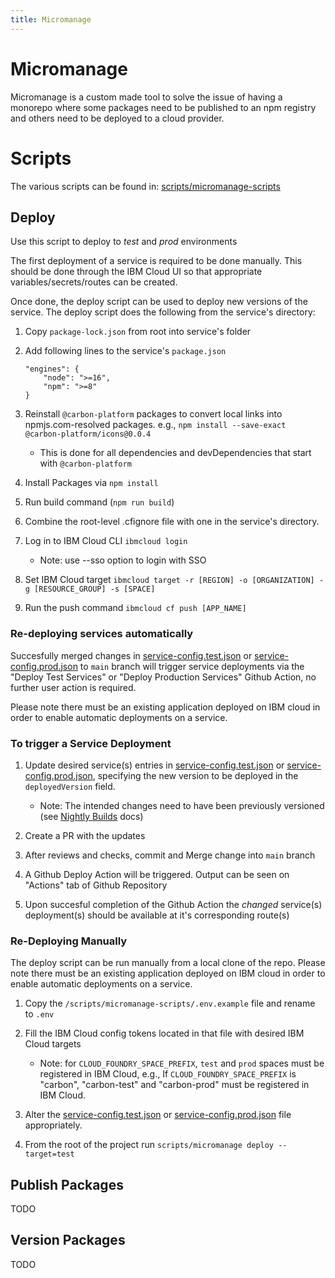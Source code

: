 ```yaml
---
title: Micromanage
---
```


# Micromanage

Micromanage is a custom made tool to solve the issue of having a monorepo where some packages need
to be published to an npm registry and others need to be deployed to a cloud provider.

# Scripts

The various scripts can be found in: [scripts/micromanage-scripts](../scripts/micromanage-scripts)

## Deploy

Use this script to deploy to _test_ and _prod_ environments

The first deployment of a service is required to be done manually. This should be done through the
IBM Cloud UI so that appropriate variables/secrets/routes can be created.

Once done, the deploy script can be used to deploy new versions of the service. The deploy script
does the following from the service's directory:

1. Copy `package-lock.json` from root into service's folder

2. Add following lines to the service's `package.json`

   ```
   "engines": {
       "node": ">=16",
       "npm": ">=8"
   }
   ```

3. Reinstall `@carbon-platform` packages to convert local links into npmjs.com-resolved packages.
   e.g., `npm install --save-exact @carbon-platform/icons@0.0.4`

   - This is done for all dependencies and devDependencies that start with `@carbon-platform`

4. Install Packages via `npm install`

5. Run build command (`npm run build`)

6. Combine the root-level .cfignore file with one in the service's directory.

7. Log in to IBM Cloud CLI `ibmcloud login`

   - Note: use --sso option to login with SSO

8. Set IBM Cloud target
   `ibmcloud target -r [REGION] -o [ORGANIZATION] -g [RESOURCE_GROUP] -s [SPACE]`

9. Run the push command `ibmcloud cf push [APP_NAME]`

### Re-deploying services automatically

Succesfully merged changes in [service-config.test.json](../service-config.test.json) or
[service-config.prod.json](../service-config.prod.json) to `main` branch will trigger service
deployments via the "Deploy Test Services" or "Deploy Production Services" Github Action, no further
user action is required.

Please note there must be an existing application deployed on IBM cloud in order to enable automatic
deployments on a service.

### To trigger a Service Deployment

1. Update desired service(s) entries in [service-config.test.json](../service-config.test.json) or
   [service-config.prod.json](../service-config.prod.json), specifying the new version to be
   deployed in the `deployedVersion` field.

   - Note: The intended changes need to have been previously versioned (see
     [Nightly Builds](./nightly-builds.md) docs)

2. Create a PR with the updates

3. After reviews and checks, commit and Merge change into `main` branch

4. A Github Deploy Action will be triggered. Output can be seen on "Actions" tab of Github
   Repository

5. Upon succesful completion of the Github Action the _changed_ service(s) deployment(s) should be
   available at it's corresponding route(s)

### Re-Deploying Manually

The deploy script can be run manually from a local clone of the repo. Please note there must be an
existing application deployed on IBM cloud in order to enable automatic deployments on a service.

1. Copy the `/scripts/micromanage-scripts/.env.example` file and rename to `.env`

2. Fill the IBM Cloud config tokens located in that file with desired IBM Cloud targets

   - Note: for `CLOUD_FOUNDRY_SPACE_PREFIX`, `test` and `prod` spaces must be registered in IBM
     Cloud, e.g., If `CLOUD_FOUNDRY_SPACE_PREFIX` is "carbon", "carbon-test" and "carbon-prod" must
     be registered in IBM Cloud.

3. Alter the [service-config.test.json](../service-config.test.json) or
   [service-config.prod.json](../service-config.prod.json) file appropriately.

4. From the root of the project run `scripts/micromanage deploy --target=test`

## Publish Packages

TODO

## Version Packages

TODO
